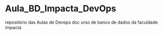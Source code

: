 # Aula_BD_Impacta_DevOps
repositório das Aulas de Devops doc urso de banco de dados da faculdade impacta
